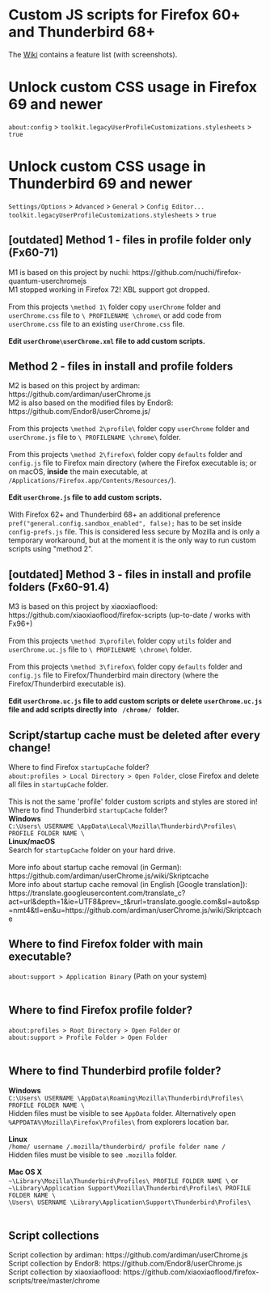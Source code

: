 <h1>Custom JS scripts for Firefox 60+ and Thunderbird 68+</h1>
The <a href='https://github.com/Aris-t2/CustomJSforFx/wiki'>Wiki</a> contains a feature list (with screenshots).  
<h1>Unlock custom CSS usage in Firefox 69 and newer</h1>  
<code>about:config</code> > <code>toolkit.legacyUserProfileCustomizations.stylesheets</code> > <code>true</code>  
<h1>Unlock custom CSS usage in Thunderbird 69 and newer</h1>  
<code>Settings/Options</code> > <code>Advanced</code> > <code>General</code> > <code>Config Editor...</code> </br>
<code>toolkit.legacyUserProfileCustomizations.stylesheets</code> > <code>true</code>  
<h2>[outdated] Method 1 - files in profile folder only (Fx60-71)</h2>
M1 is based on this project by nuchi: https://github.com/nuchi/firefox-quantum-userchromejs </br>
M1 stopped working in Firefox 72! XBL support got dropped.</br>
</br>
From this projects <code>\method 1\</code> folder copy <code>userChrome</code> folder and <code>userChrome.css</code> file to <code>\ PROFILENAME \chrome\</code> or add code from <code>userChrome.css</code> file to an existing <code>userChrome.css</code> file.</br>
</br>
<b>Edit <code>userChrome\userChrome.xml</code> file to add custom scripts.</b>
</br>
<h2>Method 2 - files in install and profile folders</h2>
M2 is based on this project by ardiman: https://github.com/ardiman/userChrome.js </br>
M2 is also based on the modified files by Endor8: https://github.com/Endor8/userChrome.js/ </br>
</br>
From this projects <code>\method 2\profile\</code> folder copy <code>userChrome</code> folder and <code>userChrome.js</code> file to <code>\ PROFILENAME \chrome\</code> folder.</br>
</br>
From this projects <code>\method 2\firefox\</code> folder copy <code>defaults</code> folder and <code>config.js</code> file to Firefox main directory (where the Firefox executable is; or on macOS, <b>inside</b> the main executable, at <code>/Applications/Firefox.app/Contents/Resources/</code>). </br>
</br>
<b>Edit <code>userChrome.js</code> file to add custom scripts.</b></br>
</br>
With Firefox 62+ and Thunderbird 68+ an additional preference <code>pref("general.config.sandbox_enabled", false);</code> has to be set inside <code>config-prefs.js</code> file. This is considered less secure by Mozilla and is only a temporary workaround, but at the moment it is the only way to run custom scripts using "method 2". 
</br>
<h2>[outdated] Method 3 - files in install and profile folders (Fx60-91.4)</h2>
M3 is based on this project by xiaoxiaoflood: https://github.com/xiaoxiaoflood/firefox-scripts (up-to-date / works with Fx96+) </br>
</br>
From this projects <code>\method 3\profile\</code> folder copy <code>utils</code> folder and <code>userChrome.uc.js</code> file to <code>\ PROFILENAME \chrome\</code> folder.</br>
</br>
From this projects <code>\method 3\firefox\</code> folder copy <code>defaults</code> folder and <code>config.js</code> file to Firefox/Thunderbird main directory (where the Firefox/Thunderbird executable is). </br>
</br>
<b>Edit <code>userChrome.uc.js</code> file to add custom scripts or delete <code>userChrome.uc.js</code> file and add scripts directly into <code> /chrome/ </code> folder.</b>
</br>
<h2>Script/startup cache must be deleted after every change!</h2>
Where to find Firefox <code>startupCache</code> folder?</br>
<code>about:profiles > Local Directory > Open Folder</code>, close Firefox and delete all files in <code>startupCache</code> folder.</br>
</br>
This is not the same 'profile' folder custom scripts and styles are stored in!</br>
Where to find Thunderbird <code>startupCache</code> folder?</br>
<b>Windows</b></br>
<code>C:\Users\ USERNAME \AppData\Local\Mozilla\Thunderbird\Profiles\ PROFILE FOLDER NAME \</code></br>
<b>Linux/macOS</b></br>
Search for <code>startupCache</code> folder on your hard drive.</br>
</br>
More info about startup cache removal (in German): https://github.com/ardiman/userChrome.js/wiki/Skriptcache </br>
More info about startup cache removal (in English [Google translation]): https://translate.googleusercontent.com/translate_c?act=url&depth=1&ie=UTF8&prev=_t&rurl=translate.google.com&sl=auto&sp=nmt4&tl=en&u=https://github.com/ardiman/userChrome.js/wiki/Skriptcache </br>
<h2>Where to find Firefox folder with main executable?</h2>
<code>about:support > Application Binary</code> (Path on your system) </br>
</br>
<h2>Where to find Firefox profile folder?</h2>
<code>about:profiles > Root Directory > Open Folder</code> or </br>
<code>about:support > Profile Folder > Open Folder</code></br>
</br>
<h2>Where to find Thunderbird profile folder?</h2>
<b>Windows</b></br>
<code>C:\Users\ USERNAME \AppData\Roaming\Mozilla\Thunderbird\Profiles\ PROFILE FOLDER NAME \</code></br>
Hidden files must be visible to see <code>AppData</code> folder. Alternatively open <code>%APPDATA%\Mozilla\Firefox\Profiles\</code> from explorers location bar.</br></br>
<b>Linux</b></br>
<code>/home/ username /.mozilla/thunderbird/ profile folder name /</code></br>
Hidden files must be visible to see <code>.mozilla</code> folder.</br></br>
<b>Mac OS X</b></br>
<code>~\Library\Mozilla\Thunderbird\Profiles\ PROFILE FOLDER NAME \</code> or</br>
<code>~\Library\Application Support\Mozilla\Thunderbird\Profiles\ PROFILE FOLDER NAME \</code></br>
<code>\Users\ USERNAME \Library\Application\Support\Thunderbird\Profiles\</code></br>
</br>
<h2>Script collections</h2>
Script collection by ardiman: https://github.com/ardiman/userChrome.js</br>
Script collection by Endor8: https://github.com/Endor8/userChrome.js</br>
Script collection by xiaoxiaoflood: https://github.com/xiaoxiaoflood/firefox-scripts/tree/master/chrome</br>
</br>
